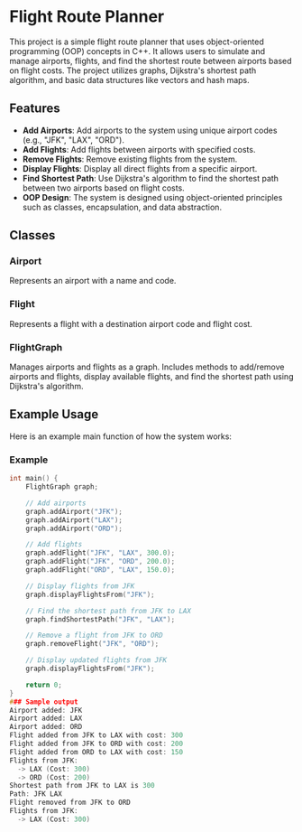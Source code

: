 # Flight Route Planner

This project is a simple flight route planner that uses object-oriented programming (OOP) concepts in C++. It allows users to simulate and manage airports, flights, and find the shortest route between airports based on flight costs. The project utilizes graphs, Dijkstra's shortest path algorithm, and basic data structures like vectors and hash maps.

## Features

- **Add Airports**: Add airports to the system using unique airport codes (e.g., "JFK", "LAX", "ORD").
- **Add Flights**: Add flights between airports with specified costs.
- **Remove Flights**: Remove existing flights from the system.
- **Display Flights**: Display all direct flights from a specific airport.
- **Find Shortest Path**: Use Dijkstra's algorithm to find the shortest path between two airports based on flight costs.
- **OOP Design**: The system is designed using object-oriented principles such as classes, encapsulation, and data abstraction.

## Classes

### Airport
Represents an airport with a name and code.

### Flight
Represents a flight with a destination airport code and flight cost.

### FlightGraph
Manages airports and flights as a graph. Includes methods to add/remove airports and flights, display available flights, and find the shortest path using Dijkstra's algorithm.

## Example Usage

Here is an example main function of how the system works:

### Example

```cpp
int main() {
    FlightGraph graph;

    // Add airports
    graph.addAirport("JFK");
    graph.addAirport("LAX");
    graph.addAirport("ORD");

    // Add flights
    graph.addFlight("JFK", "LAX", 300.0);
    graph.addFlight("JFK", "ORD", 200.0);
    graph.addFlight("ORD", "LAX", 150.0);

    // Display flights from JFK
    graph.displayFlightsFrom("JFK");

    // Find the shortest path from JFK to LAX
    graph.findShortestPath("JFK", "LAX");

    // Remove a flight from JFK to ORD
    graph.removeFlight("JFK", "ORD");

    // Display updated flights from JFK
    graph.displayFlightsFrom("JFK");

    return 0;
}
### Sample output
Airport added: JFK
Airport added: LAX
Airport added: ORD
Flight added from JFK to LAX with cost: 300
Flight added from JFK to ORD with cost: 200
Flight added from ORD to LAX with cost: 150
Flights from JFK:
  -> LAX (Cost: 300)
  -> ORD (Cost: 200)
Shortest path from JFK to LAX is 300
Path: JFK LAX
Flight removed from JFK to ORD
Flights from JFK:
  -> LAX (Cost: 300)

